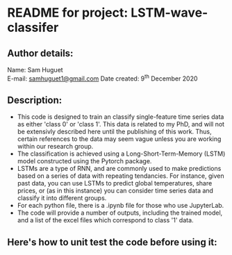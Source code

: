 # README for project: LSTM-wave-classifer

## Author details: 
Name: Sam Huguet  
E-mail: samhuguet1@gmail.com
Date created: 9<sup>th</sup> December 2020

## Description: 
- This code is designed to train an classify single-feature time series data as either 'class 0' or 'class 1'. This data is related to my PhD, and will not be extensivly described here until the publishing of this work. Thus, certain references to the data may seem vague unless you are working within our research group. 
- The classification is achieved using a Long-Short-Term-Memory (LSTM) model constructed using the Pytorch package.
- LSTMs are a type of RNN, and are commonly used to make predictions based on a series of data with repeating tendancies. For instance, given past data, you can use LSTMs to predict global temperatures, share prices, or (as in this instance) you can consider time series data and classify it into different groups.
- For each python file, there is a .ipynb file for those who use JupyterLab.
- The code will provide a number of outputs, including the trained model, and a list of the excel files which correspond to class '1' data. 

## Here's how to unit test the code before using it: 